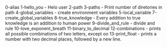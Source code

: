 0-alias
1-hello_you - Helo user
2-path
3-paths - Print number of diretories in path
4-global_variables - create environment variables
5-local_variable
7-create_global_variables
8-true_knowledge - Every addition to true knowledge is an addition to human power
9-divide_and_rule - divide and rule
10-love_exponent_breath
11-binary_to_decimal
12-combinations - prints all possible combinations of two letters, except oo
13-print_float - prints a number with two decimal places, followed by a new line.
